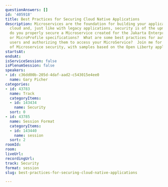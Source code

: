 ```yaml
---
questionAnswers: []
id: '405918'
title: Best Practices for Securing Cloud Native Applications
description: Microservices are the foundation for building your application in the
  cloud and, just like with legacy applications, security is of the upmost importance.  How
  do you properly secure a Microservice created for the Jakarta Enterprise Edition
  or MicroProfile specifications?  What are some best practices for authenticating
  users and authorizing them to access your MicroService?  Join me for an overview
  of Microservice security, with samples based on the Open Liberty application server.
startsAt: 
endsAt: 
isServiceSession: false
isPlenumSession: false
speakers:
- id: c36dd00b-205d-4daf-aad2-c543015e4ee0
  name: Gary Picher
categories:
- id: 43783
  name: Track
  categoryItems:
  - id: 143434
    name: Security
  sort: 0
- id: 43785
  name: Session Format
  categoryItems:
  - id: 143440
    name: session
  sort: 2
roomId: 
room: 
liveUrl: 
recordingUrl: 
track: Security
format: session
slug: best-practices-for-securing-cloud-native-applications

---
```

